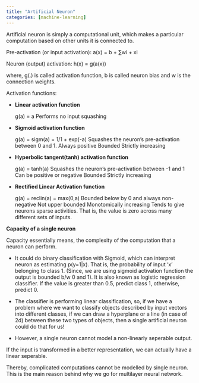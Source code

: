 ```yaml
---
title: "Artificial Neuron"
categories: [machine-learning]
---
```

Artificial neuron is simply a computational unit, which makes a particular computation based on other units it is connected to.

Pre-activation (or input activation): a(x) = b + ∑wi + xi

Neuron (output) activation: h(x) = g(a(x))

where, g(.) is called activation function, b is called neuron bias and w is the connection weights.

Activation functions:

- **Linear activation function**

    g(a) = a
    Performs no input squashing

- **Sigmoid activation function**

    g(a) = sigm(a) = 1/1 + exp(-a)
    Squashes the neuron’s pre-activation between 0 and 1.
    Always positive
    Bounded
    Strictly increasing

- **Hyperbolic tangent(tanh) activation function**

    g(a) = tanh(a)
    Squashes the neuron’s pre-activation between -1 and 1
    Can be positive or negative
    Bounded
    Strictly increasing

- **Rectified Linear Activation function**
    
    g(a) = reclin(a) = max(0,a)
    Bounded below by 0 and always non-negative
    Not upper bounded
    Monotomically increasing
    Tends to give neurons sparse activities. That is, the value is zero across many different sets of inputs.

**Capacity of a single neuron**

Capacity essentially means, the complexity of the computation that a neuron can perform.

- It could do binary classification with Sigmoid,
  which can interpret neuron as estimating p(y=1|x). That is, the probability of input ‘x’ belonging to class 1. (Since, we are using sigmoid activation function the output is bounded b/w 0 and 1). It is also known as logistic regression classifier. If the value is greater than 0.5, predict class 1, otherwise, predict 0.

- The classifier is performing linear classification, so, if we have a problem where we want to classify objects described by input vectors into different classes, if we can draw a hyperplane or a line (in case of 2d) between these two types of objects, then a single artificial neuron could do that for us!

- However, a single neuron cannot model a non-linearly seperable output.

If the input is transformed in a better representation, we can actually have a linear seperable.

Thereby, complicated computations cannot be modelled by single neuron. This is the main reason behind why we go for multilayer neural network.
